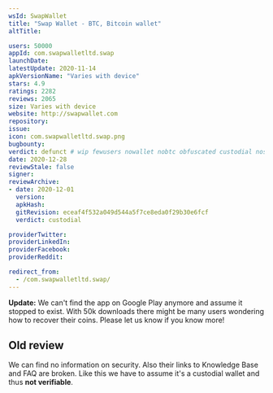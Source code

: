 ```yaml
---
wsId: SwapWallet
title: "Swap Wallet - BTC, Bitcoin wallet"
altTitle:

users: 50000
appId: com.swapwalletltd.swap
launchDate:
latestUpdate: 2020-11-14
apkVersionName: "Varies with device"
stars: 4.9
ratings: 2282
reviews: 2065
size: Varies with device
website: http://swapwallet.com
repository:
issue:
icon: com.swapwalletltd.swap.png
bugbounty:
verdict: defunct # wip fewusers nowallet nobtc obfuscated custodial nosource nonverifiable reproducible bounty defunct
date: 2020-12-28
reviewStale: false
signer:
reviewArchive:
- date: 2020-12-01
  version:
  apkHash:
  gitRevision: eceaf4f532a049d544a5f7ce8eda0f29b30e6fcf
  verdict: custodial

providerTwitter:
providerLinkedIn:
providerFacebook:
providerReddit:

redirect_from:
  - /com.swapwalletltd.swap/
---
```



**Update:** We can't find the app on Google Play anymore and assume it stopped
to exist. With 50k downloads there might be many users wondering how to recover
their coins. Please let us know if you know more!

## Old review

We can find no information on security. Also their links to Knowledge Base and
FAQ are broken. Like this we have to assume it's a custodial wallet and thus
**not verifiable**.
